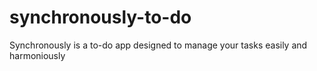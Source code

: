 # synchronously-to-do
Synchronously is a to-do app designed to manage your tasks easily and harmoniously
